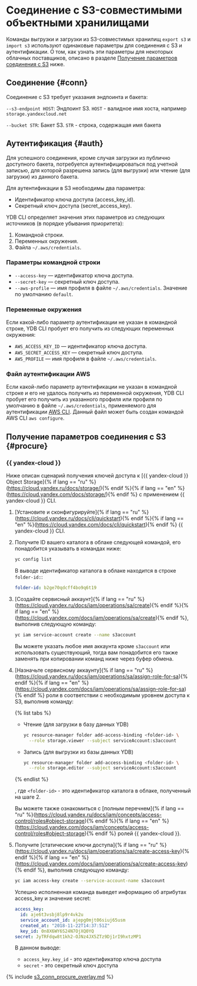 # Соединение с S3-совместимыми объектными хранилищами

Команды выгрузки и загрузки из S3-совместимых хранилищ `export s3` и `import s3` используют одинаковые параметры для соединения с S3 и аутентификации. О том, как узнать эти параметры для некоторых облачных поставщиков, описано в разделе [Получение параметров соединения с S3](#procure) ниже.

## Соединение {#conn}

Соединение с S3 требует указания эндпоинта и бакета:

`--s3-endpoint HOST`: Эндпоинт S3. `HOST` - валидное имя хоста, например `storage.yandexcloud.net`

`--bucket STR`: Бакет S3. `STR` - строка, содержащая имя бакета

## Аутентификация {#auth}

Для успешного соединения, кроме случая загрузки из публично доступного бакета, потребуется аутентифицироваться под учетной записью, для которой разрешена запись (для выгрузки) или чтение (для загрузки) из данного бакета.

Для аутентификации в S3 необходимы два параметра:
- Идентификатор ключа доступа (access_key_id).
- Секретный ключ доступа (secret_access_key).

YDB CLI определяет значения этих параметров из следующих источников (в порядке убывания приоритета):
1. Командной строки.
2. Переменных окружения.
3. Файла `~/.aws/credentials`.

### Параметры командной строки

* `--access-key` — идентификатор ключа доступа.
* `--secret-key` — секретный ключ доступа.
* `--aws-profile` — имя профиля в файле `~/.aws/credentials`. Значение по умолчанию `default`.

### Переменные окружения

Если какой-либо параметр аутентификации не указан в командной строке, YDB CLI пробует его получить из следующих переменных окружения:

* `AWS_ACCESS_KEY_ID` — идентификатор ключа доступа.
* `AWS_SECRET_ACCESS_KEY` — секретный ключ доступа.
* `AWS_PROFILE` — имя профиля в файле `~/.aws/credentials`.

### Файл аутентификации AWS

Если какой-либо параметр аутентификации не указан в командной строке и его не удалось получить из переменной окружения, YDB CLI пробует его получить из указанного профиля или профиля по умолчанию в файле `~/.aws/credentials`, применяемого для аутентификации [AWS CLI](https://aws.amazon.com/ru/cli/). Данный файл может быть создан командой AWS CLI `aws configure`.

## Получение параметров соединения с S3 {#procure}

### {{ yandex-cloud }}

Ниже описан сценарий получения ключей доступа к [{{ yandex-cloud }} Object Storage]{% if lang == "ru" %}(https://cloud.yandex.ru/docs/storage/){% endif %}{% if lang == "en" %}(https://cloud.yandex.com/docs/storage/){% endif %} с применением {{ yandex-cloud }} CLI.

1. [Установите и сконфигурируйте]{% if lang == "ru" %}(https://cloud.yandex.ru/docs/cli/quickstart){% endif %}{% if lang == "en" %}(https://cloud.yandex.com/docs/cli/quickstart){% endif %} {{ yandex-cloud }} CLI.

2. Получите ID вашего каталога в облаке следующей командой, его понадобится указывать в командах ниже:

   ``` bash
   yc config list
   ```

   В выводе идентификатор каталога в облаке находится в строке `folder-id:`:

   ``` yaml
   folder-id: b2ge70qdcff4bo9q6t19
   ```
   

3. [Создайте сервисный аккаунт]{% if lang == "ru" %}(https://cloud.yandex.ru/docs/iam/operations/sa/create){% endif %}{% if lang == "en" %}(https://cloud.yandex.com/docs/iam/operations/sa/create){% endif %}, выполнив следующую команду:

   ``` bash
   yc iam service-account create --name s3account
   ```

   Вы можете указать любое имя аккаунта кроме `s3account` или использовать существующий, тогда вам понадобится его также заменять при копировании команд ниже через буфер обмена.

3. [Назначьте сервисному аккаунту]{% if lang == "ru" %}(https://cloud.yandex.ru/docs/iam/operations/sa/assign-role-for-sa){% endif %}{% if lang == "en" %}(https://cloud.yandex.com/docs/iam/operations/sa/assign-role-for-sa){% endif %} роли в соответствии с необходимым уровнем доступа к S3, выполнив команду:

   {% list tabs %}

   - Чтение (для загрузки в базу данных YDB)

     ``` bash
     yc resource-manager folder add-access-binding <folder-id> \
       --role storage.viewer --subject serviceAccount:s3account
     ```

   - Запись (для выгрузки из базы данных YDB)

     ``` bash
     yc resource-manager folder add-access-binding <folder-id> \
       --role storage.editor --subject serviceAccount:s3account
     ```

   {% endlist %}

   , где `<folder-id>` - это идентификатор каталога в облаке, полученный на шаге 2.

   Вы можете также ознакомиться с [полным перечнем]{% if lang == "ru" %}(https://cloud.yandex.ru/docs/iam/concepts/access-control/roles#object-storage){% endif %}{% if lang == "en" %}(https://cloud.yandex.com/docs/iam/concepts/access-control/roles#object-storage){% endif %} ролей {{ yandex-cloud }}.

4. Получите [статические ключи доступа]{% if lang == "ru" %}(https://cloud.yandex.ru/docs/iam/operations/sa/create-access-key){% endif %}{% if lang == "en" %}(https://cloud.yandex.com/docs/iam/operations/sa/create-access-key){% endif %}, выполнив следующую команду:

   ``` bash
   yc iam access-key create --service-account-name s3account
   ```

   Успешно исполненная команда выведет информацию об атрибутах access_key и значение secret:

   ``` yaml
   access_key:
     id: aje6t3vsbj8lp9r4vk2u
     service_account_id: ajepg0mjt06siuj65usm
     created_at: "2018-11-22T14:37:51Z"
     key_id: 0n8X6WY6S24N7OjXQ0YQ
   secret: JyTRFdqw8t1kh2-OJNz4JX5ZTz9Dj1rI9hxtzMP1
   ```

   В данном выводе:
   - `access_key.key_id` - это идентификатор ключа доступа
   - `secret` - это секретный ключ доступа

{% include [s3_conn_procure_overlay.md](s3_conn_procure_overlay.md) %}
